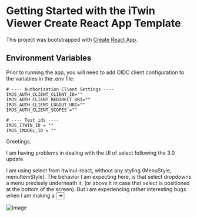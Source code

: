 # Getting Started with the iTwin Viewer Create React App Template

This project was bootstrapped with [Create React App](https://github.com/facebook/create-react-app).

## Environment Variables

Prior to running the app, you will need to add OIDC client configuration to the variables in the .env file:

```
# ---- Authorization Client Settings ----
IMJS_AUTH_CLIENT_CLIENT_ID=""
IMJS_AUTH_CLIENT_REDIRECT_URI=""
IMJS_AUTH_CLIENT_LOGOUT_URI=""
IMJS_AUTH_CLIENT_SCOPES =""
```

```
# ---- Test ids ----
IMJS_ITWIN_ID = ""
IMJS_IMODEL_ID = ""
```

Greetings.

I am having problems in dealing with the UI of select following the 3.0 update. 

I am using select from itwinui-react, without any styling (MenuStyle, menuItemStyle). The behavior I am expecting here, is that select dropdowns a menu precisely underneath it, (or above it in case that select is positioned at the bottom of the screen).
But i am experiencing rather interesting bugs when I am making a <select> inside a dialog box. let me explain it with screenshots,

![image](https://user-images.githubusercontent.com/89520756/151133650-3026de80-165a-4331-84bf-a7c5b9ec8ebf.png)


